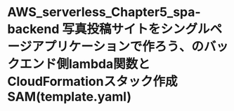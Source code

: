 # AWS_serverless_Chapter5_spa-backend 写真投稿サイトをシングルページアプリケーションで作ろう、のバックエンド側lambda関数とCloudFormationスタック作成SAM(template.yaml)
